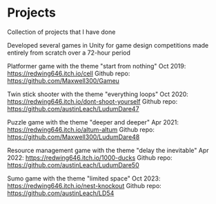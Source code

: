 # Projects
Collection of projects that I have done

Developed several games in Unity for game design competitions made entirely from scratch over a 72-hour period

Platformer game with the theme "start from nothing"
Oct 2019: https://redwing646.itch.io/cell   			    Github repo: https://github.com/Maxwell300/Gameu 

Twin stick shooter with the theme "everything loops"
Oct 2020: https://redwing646.itch.io/dont-shoot-yourself	Github repo: https://github.com/austinLeach/LudumDare47 

Puzzle game with the theme "deeper and deeper"
Apr 2021: https://redwing646.itch.io/altum-altum		    Github repo: https://github.com/Maxwell300/LudumDare48 

Resource management game with the theme "delay the inevitable"
Apr 2022: https://redwing646.itch.io/1000-ducks 		    Github repo: https://github.com/austinLeach/LudumDare50

Sumo game with the theme "limited space"
Oct 2023: https://redwing646.itch.io/nest-knockout          Github repo: https://github.com/austinLeach/LD54